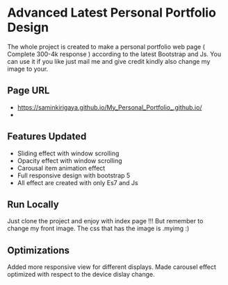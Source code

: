 
# Advanced Latest Personal Portfolio Design 

The whole project is created to make a personal portfolio web page ( Complete 300-4k response ) according to the latest Bootstrap and Js.
You can use it if you like just mail me and give credit kindly also change my image to your.

## Page URL
- https://saminkirigaya.github.io/My_Personal_Portfolio_.github.io/
- 

## Features Updated

- Sliding effect with window scrolling
- Opacity effect with window scrolling
- Carousal item animation effect
- Full responsive design with bootstrap 5
- All effect are created with only Es7 and Js


## Run Locally

Just clone the project and enjoy with index page !!!
But remember to change my front image.
The css that has the image is .myimg :)


## Optimizations

Added more responsive view for different displays.
Made carousel effect optimized with respect to the device dislay change.
